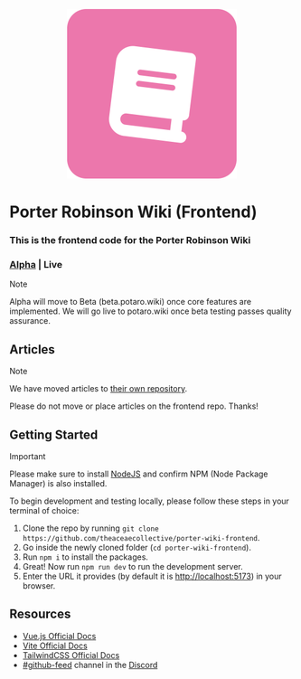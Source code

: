 <p align="center">
  <img width="300" alt="wiki logo" src="https://raw.githubusercontent.com/theaceaecollective/.github/refs/heads/main/wikilogo.png">
</p>

# Porter Robinson Wiki (Frontend)

### This is the frontend code for the Porter Robinson Wiki

### [Alpha](https://alpha.potaro.wiki) | Live

> [!NOTE]
> Alpha will move to Beta (beta.potaro.wiki) once core features are implemented. We will go live to potaro.wiki once beta testing passes quality assurance.

## Articles

> [!NOTE]
> We have moved articles to [their own repository](https://github.com/theaceaecollective/porter-wiki-articles).
>
> Please do not move or place articles on the frontend repo. Thanks!

## Getting Started

> [!IMPORTANT]
> Please make sure to install [NodeJS](https://nodejs.org) and confirm NPM (Node Package Manager) is also installed.

To begin development and testing locally, please follow these steps in your terminal of choice:

1. Clone the repo by running `git clone https://github.com/theaceaecollective/porter-wiki-frontend`.
2. Go inside the newly cloned folder (`cd porter-wiki-frontend`).
3. Run `npm i` to install the packages.
4. Great! Now run `npm run dev` to run the development server.
5. Enter the URL it provides (by default it is <http://localhost:5173>) in your browser.

## Resources

- [Vue.js Official Docs](https://vuejs.org/guide/)
- [Vite Official Docs](https://vitejs.dev/guide/)
- [TailwindCSS Official Docs](https://tailwindcss.com/docs/)
- [#github-feed](https://discord.com/channels/1278698834704338995/1314172164265476167) channel in the [Discord](https://discord.gg/nUeRyRtDYC)
